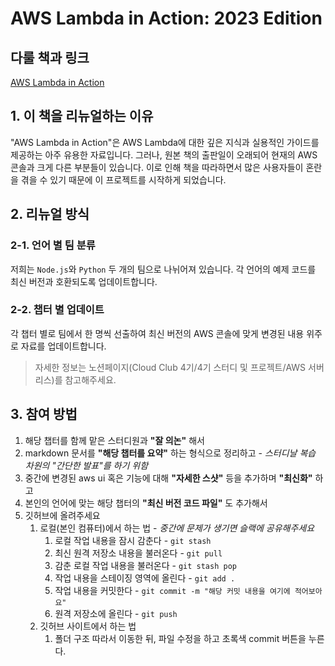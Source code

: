 # AWS Lambda in Action: 2023 Edition

## 다룰 책과 링크

[AWS Lambda in Action](https://www.yes24.com/Product/Goods/57735827)

## 1. 이 책을 리뉴얼하는 이유

"AWS Lambda in Action"은 AWS Lambda에 대한 깊은 지식과 실용적인 가이드를 제공하는 아주 유용한 자료입니다. 그러나, 원본 책의 출판일이 오래되어 현재의 AWS 콘솔과 크게 다른 부분들이 있습니다. 이로 인해 책을 따라하면서 많은 사용자들이 혼란을 겪을 수 있기 때문에 이 프로젝트를 시작하게 되었습니다.

## 2. 리뉴얼 방식

### 2-1. 언어 별 팀 분류

저희는 `Node.js`와 `Python` 두 개의 팀으로 나뉘어져 있습니다. 각 언어의 예제 코드를 최신 버전과 호환되도록 업데이트합니다.

### 2-2. 챕터 별 업데이트

각 챕터 별로 팀에서 한 명씩 선출하여 최신 버전의 AWS 콘솔에 맞게 변경된 내용 위주로 자료를 업데이트합니다.

> 자세한 정보는 노션페이지(Cloud Club 4기/4기 스터디 및 프로젝트/AWS 서버리스)를 참고해주세요.

## 3. 참여 방법
1. 해당 챕터를 함께 맡은 스터디원과 __"잘 의논"__ 해서
2. markdown 문서를 __"해당 챕터를 요약"__ 하는 형식으로 정리하고 - *스터디날 복습 차원의 "간단한 발표"를 하기 위함*
3. 중간에 변경된 aws ui 혹은 기능에 대해 __"자세한 스샷"__ 등을 추가하며 __"최신화"__ 하고
4. 본인의 언어에 맞는 해당 챕터의 __"최신 버전 코드 파일"__ 도 추가해서
5. 깃허브에 올려주세요
   1. 로컬(본인 컴퓨터)에서 하는 법 - *중간에 문제가 생기면 슬랙에 공유해주세요*
      1. 로컬 작업 내용을 잠시 감춘다 - `git stash`
      2. 최신 원격 저장소 내용을 불러온다 - `git pull`
      3. 감춘 로컬 작업 내용을 불러온다 - `git stash pop`
      4. 작업 내용을 스테이징 영역에 올린다 - `git add .`
      5. 작업 내용을 커밋한다 - `git commit -m "해당 커밋 내용을 여기에 적어보아요"`
      6. 원격 저장소에 올린다 - `git push`
   2. 깃허브 사이트에서 하는 법
      1. 폴더 구조 따라서 이동한 뒤, 파일 수정을 하고 초록색 commit 버튼을 누른다.

